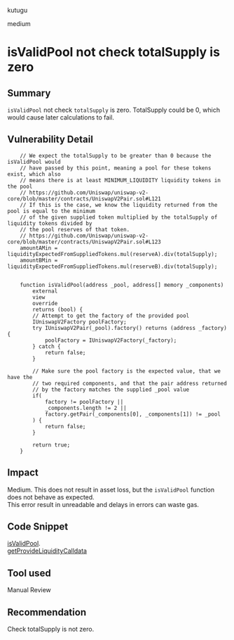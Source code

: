 kutugu

medium

# isValidPool not check totalSupply is zero

## Summary

`isValidPool` not check `totalSupply` is zero. TotalSupply could be 0, which would cause later calculations to fail.  

## Vulnerability Detail

```solidity
    // We expect the totalSupply to be greater than 0 because the isValidPool would
    // have passed by this point, meaning a pool for these tokens exist, which also
    // means there is at least MINIMUM_LIQUIDITY liquidity tokens in the pool
    // https://github.com/Uniswap/uniswap-v2-core/blob/master/contracts/UniswapV2Pair.sol#L121
    // If this is the case, we know the liquidity returned from the pool is equal to the minimum
    // of the given supplied token multiplied by the totalSupply of liquidity tokens divided by
    // the pool reserves of that token.
    // https://github.com/Uniswap/uniswap-v2-core/blob/master/contracts/UniswapV2Pair.sol#L123
    amountAMin = liquidityExpectedFromSuppliedTokens.mul(reserveA).div(totalSupply);
    amountBMin = liquidityExpectedFromSuppliedTokens.mul(reserveB).div(totalSupply);


    function isValidPool(address _pool, address[] memory _components)
        external
        view
        override
        returns (bool) {
        // Attempt to get the factory of the provided pool
        IUniswapV2Factory poolFactory;
        try IUniswapV2Pair(_pool).factory() returns (address _factory) {
            poolFactory = IUniswapV2Factory(_factory);
        } catch {
            return false;
        }

        // Make sure the pool factory is the expected value, that we have the
        // two required components, and that the pair address returned
        // by the factory matches the supplied _pool value
        if(
            factory != poolFactory ||
            _components.length != 2 ||
            factory.getPair(_components[0], _components[1]) != _pool
        ) {
            return false;
        }

        return true;
    }
```

## Impact

Medium. This does not result in asset loss, but the `isValidPool` function does not behave as expected.    
This error result in unreadable and delays in errors can waste gas.     

## Code Snippet

[isValidPool](https://github.com/sherlock-audit/2023-05-Index/blob/main/index-protocol/contracts/protocol/integration/amm/UniswapV2AmmAdapter.sol#L261-L286).   
[getProvideLiquidityCalldata](https://github.com/sherlock-audit/2023-05-Index/blob/main/index-protocol/contracts/protocol/integration/amm/UniswapV2AmmAdapter.sol#L93-L124)

## Tool used

Manual Review

## Recommendation

Check totalSupply is not zero.
